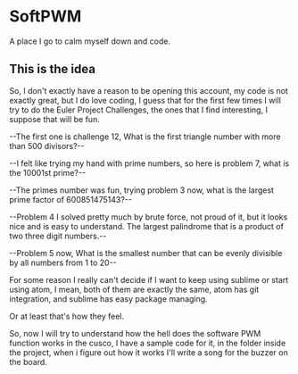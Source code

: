 # SoftPWM
A place I go to calm myself down and code.

## This is the idea
So, I don't exactly have a reason to be opening this account, my code is not exactly great, but I do love coding, I guess that for the first few times I will try to do the Euler Project Challenges, the ones that I find interesting, I suppose that will be fun.

--The first one is challenge 12, What is the first triangle number with more than 500 divisors?--

--I felt like trying my hand with prime numbers, so here is problem 7, what is the 10001st prime?--

--The primes number was fun, trying problem 3 now, what is the largest prime factor of 600851475143?--

--Problem 4 I solved pretty much by brute force, not proud of it, but it looks nice and is easy to understand. The largest palindrome that is a product of two three digit numbers.--

--Problem 5 now, What is the smallest number that can be evenly divisible by all numbers from 1 to 20--

For some reason I really can't decide if I want to keep using sublime or start using atom, I mean, both of them are exactly the same, atom has git integration, and sublime has easy package managing.

Or at least that's how they feel.

So, now I will try to understand how the hell does the software PWM function works in the cusco, I have a sample code for it, in the folder inside the project, when i figure out how it works I'll write a song for the buzzer on the board.
